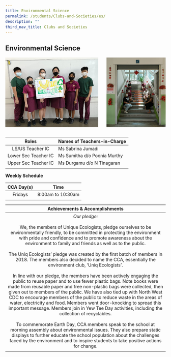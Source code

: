```yaml
---
title: Environmental Science
permalink: /students/Clubs-and-Societies/es/
description: ""
third_nav_title: Clubs and Societies
---
```

## Environmental Science

<img src="/images/uniqecologist.jpg" style="width:58%" align=left>
<img src="/images/uniq_eco.jpg" style="width:37%" align=right>
<br clear="left"><br>

| **Roles** | **Names of Teachers-in-Charge** |
|:---:|---|
| LS/US Teacher IC | Ms Sabrina Jumadi |
| Lower Sec Teacher IC | Ms Sumitha d/o Poonia Murthy |
| Upper Sec Teacher IC | Ms Durgamu d/o N Tinagaran |
|  |  |

**Weekly Schedule**

| **CCA Day(s)** | **Time** |
|:---:|---|
| Fridays | 8:00am to 10:30am |
|  |  |

| **Achievements & Accomplishments** |
|:---:|
| _Our pledge:_  <br><br>We, the members of Unique Ecologists, pledge ourselves to be environmentally friendly, to be committed in protecting the environment with pride and confidence and to promote awareness about the environment to family and friends as well as to the public.  <br><br>The Uniq Ecologists’ pledge was created by the first batch of members in 2018. The members also decided to name the CCA, essentially the environment club, ‘Uniq Ecologists’.  <br><br>In line with our pledge, the members have been actively engaging the public to reuse paper and to use fewer plastic bags. Note books were made from reusable paper and free non-plastic bags were collected, then given out to members of the public. We have also tied up with North West CDC to encourage members of the public to reduce waste in the areas of water, electricity and food. Members went door-knocking to spread this important message. Members join in Yew Tee Day activities, including the collection of recyclables.  <br><br>To commemorate Earth Day, CCA members speak to the school at morning assembly about environmental issues. They also prepare static displays to further educate the school population about the challenges faced by the environment and to inspire students to take positive actions for change. |
|  |